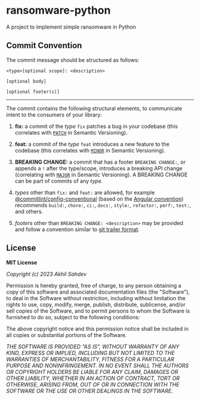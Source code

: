 # ransomware-python

A project to implement simple ransomware in Python

  

## Commit Convention

  

The commit message should be structured as follows:

```
<type>[optional scope]: <description>

[optional body]

[optional footer(s)]
```

  

----------

  

The commit contains the following structural elements, to communicate intent to the consumers of your library:

  

1. **fix:** a commit of the _type_  `fix` patches a bug in your codebase (this correlates with [`PATCH`](http://semver.org/#summary) in Semantic Versioning).

2. **feat:** a commit of the _type_  `feat` introduces a new feature to the codebase (this correlates with [`MINOR`](http://semver.org/#summary) in Semantic Versioning).

3. **BREAKING CHANGE:** a commit that has a footer `BREAKING CHANGE:`, or appends a `!` after the type/scope, introduces a breaking API change (correlating with [`MAJOR`](http://semver.org/#summary) in Semantic Versioning). A BREAKING CHANGE can be part of commits of any _type_.

4. _types_ other than `fix:` and `feat:` are allowed, for example [@commitlint/config-conventional](https://github.com/conventional-changelog/commitlint/tree/master/%40commitlint/config-conventional) (based on the [Angular convention](https://github.com/angular/angular/blob/22b96b9/CONTRIBUTING.md#-commit-message-guidelines)) recommends `build:`, `chore:`, `ci:`, `docs:`, `style:`, `refactor:`, `perf:`, `test:`, and others.

5. _footers_ other than `BREAKING CHANGE: <description>` may be provided and follow a convention similar to [git trailer format](https://git-scm.com/docs/git-interpret-trailers).

  

## License

  
  

****MIT License****

  

*Copyright (c) 2023 Akhil Sahdev*

  

Permission is hereby granted, free of charge, to any person obtaining a copy
of this software and associated documentation files (the "Software"), to deal
in the Software without restriction, including without limitation the rights
to use, copy, modify, merge, publish, distribute, sublicense, and/or sell
copies of the Software, and to permit persons to whom the Software is
furnished to do so, subject to the following conditions:

  

The above copyright notice and this permission notice shall be included in all
copies or substantial portions of the Software.

  

 

*THE SOFTWARE IS PROVIDED "AS IS", WITHOUT WARRANTY OF ANY KIND, EXPRESS OR IMPLIED, INCLUDING BUT NOT LIMITED TO THE WARRANTIES OF MERCHANTABILITY, FITNESS FOR A PARTICULAR PURPOSE AND NONINFRINGEMENT. IN NO EVENT SHALL THE AUTHORS OR COPYRIGHT HOLDERS BE LIABLE FOR ANY CLAIM, DAMAGES OR OTHER LIABILITY, WHETHER IN AN ACTION OF CONTRACT, TORT OR OTHERWISE, ARISING FROM, OUT OF OR IN CONNECTION WITH THE SOFTWARE OR THE USE OR OTHER DEALINGS IN THE SOFTWARE.*

